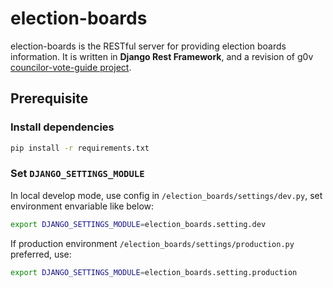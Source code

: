 # election-boards
election-boards is the RESTful server for providing election boards information. It is written in **Django Rest Framework**, and a revision of g0v [councilor-vote-guide project](https://github.com/g0v/councilor-voter-guide.git).

## Prerequisite

### Install dependencies
```bash
pip install -r requirements.txt
```
### Set `DJANGO_SETTINGS_MODULE`
In local develop mode, use config in `/election_boards/settings/dev.py`, set environment envariable like below:
```bash
export DJANGO_SETTINGS_MODULE=election_boards.setting.dev
```

If production environment `/election_boards/settings/production.py` preferred, use:
```bash
export DJANGO_SETTINGS_MODULE=election_boards.setting.production
```
